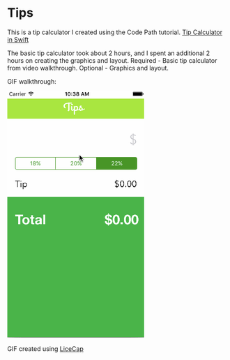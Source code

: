 # Tips
This is a tip calculator I created using the Code Path tutorial. <a href="https://vimeo.com/102084767">Tip Calculator in Swift</a>

The basic tip calculator took about 2 hours, and I spent an additional 2 hours on creating the graphics and layout. 
Required - Basic tip calculator from video walkthrough. Optional - Graphics and layout. 

GIF walkthrough:


<img src="https://github.com/elyibarra/Tips/blob/master/Tips1.gif"></img>

GIF created using <a href="http://www.cockos.com/licecap/">LiceCap</a>

